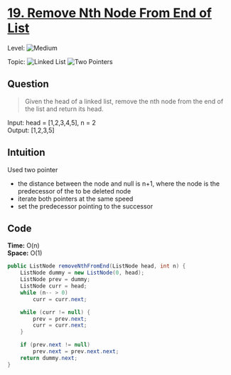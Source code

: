 # [19. Remove Nth Node From End of List](https://leetcode.com/problems/remove-nth-node-from-end-of-list/)

Level: ![Medium](https://img.shields.io/badge/-Medium-ff8000)

Topic: ![Linked List](https://img.shields.io/badge/-Linked_List-0066cc) ![Two Pointers](https://img.shields.io/badge/-Two_Pointers-aa80ff)

## Question

> Given the head of a linked list, remove the nth node from the end of the list and return its head.

Input: head = [1,2,3,4,5], n = 2\
Output: [1,2,3,5]

## Intuition

Used two pointer

- the distance between the node and null is n+1, where the node is the predecessor of the to be deleted node
- iterate both pointers at the same speed
- set the predecessor pointing to the successor

## Code

**Time:** O(n)\
**Space:** O(1)

```java
public ListNode removeNthFromEnd(ListNode head, int n) {
    ListNode dummy = new ListNode(0, head);
    ListNode prev = dummy;
    ListNode curr = head;
    while (n-- > 0)
        curr = curr.next;

    while (curr != null) {
        prev = prev.next;
        curr = curr.next;
    }

    if (prev.next != null)
        prev.next = prev.next.next;
    return dummy.next;
}
```

